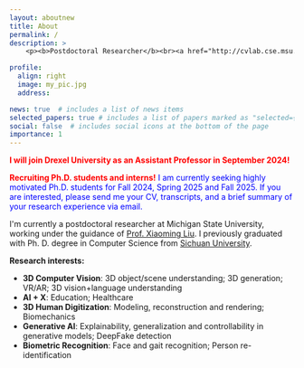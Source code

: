 ```yaml
---
layout: aboutnew
title: About
permalink: /
description: >
    <p><b>Postdoctoral Researcher</b><br><a href="http://cvlab.cse.msu.edu/">Computer Vision Lab</a>, Department of Computer Science and Engineering<br>Michigan State University, East Lansing<br>Office: Room 3315, Engineering Building, MSU<br>liufeng2915@gmail.com</p>

profile:
  align: right
  image: my_pic.jpg
  address: 

news: true  # includes a list of news items
selected_papers: true # includes a list of papers marked as "selected={true}"
social: false  # includes social icons at the bottom of the page
importance: 1
---
```


<p><font color="red"> <b>I will join Drexel University as an Assistant Professor in September 2024!</b> </font></p>

<p><font color="red"> <b>Recruiting Ph.D. students and interns!</b></font> <font color="blue">I am currently seeking highly motivated Ph.D. students for Fall 2024, Spring 2025 and Fall 2025. If you are interested, please send me your CV, transcripts, and a brief summary of your research experience via email.</font></p> 

I'm currently a postdoctoral researcher at Michigan State University, working under the guidance of <a href="http://www.cse.msu.edu/~liuxm/index2.html">Prof. Xiaoming Liu</a>. I previously graduated with Ph. D. degree in Computer Science from <a href="https://en.scu.edu.cn/">Sichuan University</a>.

**Research interests:**
<ul>
<li><b>3D Computer Vision</b>: 3D object/scene understanding; 3D generation; VR/AR; 3D vision+language understanding</li>
<li><b>AI + X</b>: Education; Healthcare</li>
<li><b>3D Human Digitization</b>: Modeling, reconstruction and rendering; Biomechanics</li>
<li><b>Generative AI</b>: Explainability, generalization and controllability in generative models; DeepFake detection</li>
<li><b>Biometric Recognition</b>: Face and gait recognition; Person re-identification</li>
</ul>

